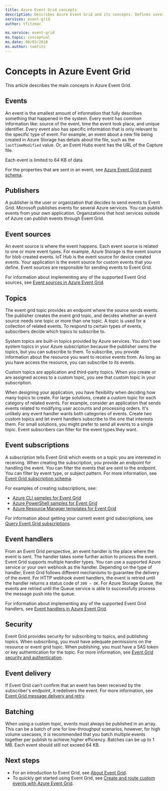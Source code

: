 ```yaml
---
title: Azure Event Grid concepts
description: Describes Azure Event Grid and its concepts. Defines several key components of Event Grid.
services: event-grid
author: tfitzmac

ms.service: event-grid
ms.topic: conceptual
ms.date: 08/03/2018
ms.author: tomfitz
---
```


# Concepts in Azure Event Grid

This article describes the main concepts in Azure Event Grid.

## Events

An event is the smallest amount of information that fully describes something that happened in the system. Every event has common information like: source of the event, time the event took place, and unique identifier. Every event also has specific information that is only relevant to the specific type of event. For example, an event about a new file being created in Azure Storage has details about the file, such as the `lastTimeModified` value. Or, an Event Hubs event has the URL of the Capture file. 

Each event is limited to 64 KB of data.

For the properties that are sent in an event, see [Azure Event Grid event schema](event-schema.md).

## Publishers

A publisher is the user or organization that decides to send events to Event Grid. Microsoft publishes events for several Azure services. You can publish events from your own application. Organizations that host services outside of Azure can publish events through Event Grid.

## Event sources

An event source is where the event happens. Each event source is related to one or more event types. For example, Azure Storage is the event source for blob created events. IoT Hub is the event source for device created events. Your application is the event source for custom events that you define. Event sources are responsible for sending events to Event Grid.

For information about implementing any of the supported Event Grid sources, see [Event sources in Azure Event Grid](event-sources.md).

## Topics

The event grid topic provides an endpoint where the source sends events. The publisher creates the event grid topic, and decides whether an event source needs one topic or more than one topic. A topic is used for a collection of related events. To respond to certain types of events, subscribers decide which topics to subscribe to.

System topics are built-in topics provided by Azure services. You don't see system topics in your Azure subscription because the publisher owns the topics, but you can subscribe to them. To subscribe, you provide information about the resource you want to receive events from. As long as you have access the resource, you can subscribe to its events.

Custom topics are application and third-party topics. When you create or are assigned access to a custom topic, you see that custom topic in your subscription.

When designing your application, you have flexibility when deciding how many topics to create. For large solutions, create a custom topic for each category of related events. For example, consider an application that sends events related to modifying user accounts and processing orders. It's unlikely any event handler wants both categories of events. Create two custom topics and let event handlers subscribe to the one that interests them. For small solutions, you might prefer to send all events to a single topic. Event subscribers can filter for the event types they want.

## Event subscriptions

A subscription tells Event Grid which events on a topic you are interested in receiving. When creating the subscription, you provide an endpoint for handling the event. You can filter the events that are sent to the endpoint. You can filter by event type, or subject pattern. For more information, see [Event Grid subscription schema](subscription-creation-schema.md).

For examples of creating subscriptions, see:

* [Azure CLI samples for Event Grid](cli-samples.md)
* [Azure PowerShell samples for Event Grid](powershell-samples.md)
* [Azure Resource Manager templates for Event Grid](template-samples.md)

For information about getting your current event grid subscriptions, see [Query Event Grid subscriptions](query-event-subscriptions.md).

## Event handlers

From an Event Grid perspective, an event handler is the place where the event is sent. The handler takes some further action to process the event. Event Grid supports multiple handler types. You can use a supported Azure service or your own webhook as the handler. Depending on the type of handler, Event Grid follows different mechanisms to guarantee the delivery of the event. For HTTP webhook event handlers, the event is retried until the handler returns a status code of `200 – OK`. For Azure Storage Queue, the events are retried until the Queue service is able to successfully process the message push into the queue.

For information about implementing any of the supported Event Grid handlers, see [Event handlers in Azure Event Grid](event-handlers.md).

## Security

Event Grid provides security for subscribing to topics, and publishing topics. When subscribing, you must have adequate permissions on the resource or event grid topic. When publishing, you must have a SAS token or key authentication for the topic. For more information, see [Event Grid security and authentication](security-authentication.md).

## Event delivery

If Event Grid can't confirm that an event has been received by the subscriber's endpoint, it redelivers the event. For more information, see [Event Grid message delivery and retry](delivery-and-retry.md).

## Batching

When using a custom topic, events must always be published in an array. This can be a batch of one for low-throughput scenarios, however, for high volume usecases, it is recommended that you batch multiple events together per publish to achieve higher efficiency. Batches can be up to 1 MB. Each event should still not exceed 64 KB.

## Next steps

* For an introduction to Event Grid, see [About Event Grid](overview.md).
* To quickly get started using Event Grid, see [Create and route custom events with Azure Event Grid](custom-event-quickstart.md).
